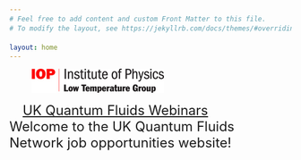 ```yaml
---
# Feel free to add content and custom Front Matter to this file.
# To modify the layout, see https://jekyllrb.com/docs/themes/#overriding-theme-defaults

layout: home
---
```

<figure>
   <a href="https://www.iop.org/physics-community/special-interest-groups/low-temperature-group#gref">
   <img src="low_temp_group_rgb_.jpg" style="max-width: 236px;"
      alt="IOP Low Temp logo" />
   </a>
 </figure>
 &nbsp &nbsp &nbsp <font size="+2"><a href="https://uk-quantum-fluids-network.github.io/webinars/">UK Quantum Fluids Webinars  </a> </font> 
 <br>
<font size="+2">Welcome to the UK Quantum Fluids Network job opportunities website! <br> 

 </font>
<br>
